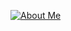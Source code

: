 <a href="https://codesandbox.io/s/k-k2in7">![About Me](https://github.com/eminsaygi/eminsaygi/blob/main/abc.gif)</a>
